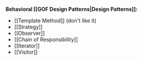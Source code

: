 **Behavioral [[GOF Design Patterns|Design Patterns]]:**

- [[Template Method]] (don't like it)
- [[Strategy]]
- [[Observer]]
- [[Chain of Responsibility]]
- [[Iterator]]
- [[Visitor]]

